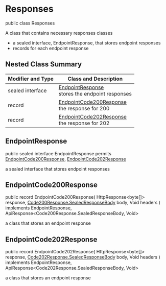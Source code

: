 # Responses

public class Responses

A class that contains necessary responses classes
- a sealed interface, EndpointResponse, that stores endpoint responses
- records for each endpoint response

## Nested Class Summary
| Modifier and Type | Class and Description |
| ----------------- | --------------------- |
| sealed interface | [EndpointResponse](#endpointresponse)<br> stores the endpoint responses |
| record | [EndpointCode200Response](#endpointcode200response)<br> the response for 200 |
| record | [EndpointCode202Response](#endpointcode202response)<br> the response for 202 |

## EndpointResponse
public sealed interface EndpointResponse permits<br>
[EndpointCode200Response](#endpointcode200response),
[EndpointCode202Response](#endpointcode202response)

a sealed interface that stores endpoint responses

## EndpointCode200Response
public record EndpointCode200Response(
    HttpResponse<byte[]> response,
    [Code200Response.SealedResponseBody](../../../paths/fakemultipleresponsebodies/get/responses/Code200Response.md#sealedresponsebody) body,
    Void headers
) implements EndpointResponse, ApiResponse<Code200Response.SealedResponseBody, Void><br>

a class that stores an endpoint response

## EndpointCode202Response
public record EndpointCode202Response(
    HttpResponse<byte[]> response,
    [Code202Response.SealedResponseBody](../../../paths/fakemultipleresponsebodies/get/responses/Code202Response.md#sealedresponsebody) body,
    Void headers
) implements EndpointResponse, ApiResponse<Code202Response.SealedResponseBody, Void><br>

a class that stores an endpoint response

